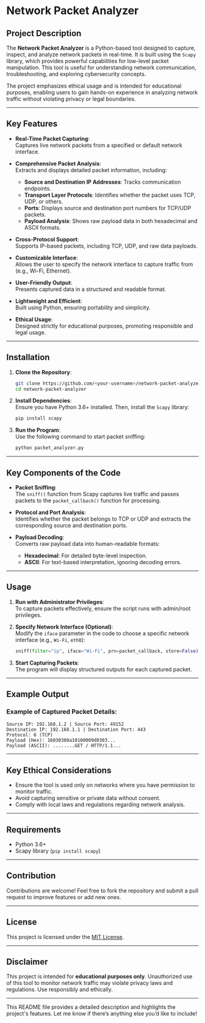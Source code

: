 # Network Packet Analyzer

## Project Description

The **Network Packet Analyzer** is a Python-based tool designed to capture, inspect, and analyze network packets in real-time. It is built using the `Scapy` library, which provides powerful capabilities for low-level packet manipulation. This tool is useful for understanding network communication, troubleshooting, and exploring cybersecurity concepts.

The project emphasizes ethical usage and is intended for educational purposes, enabling users to gain hands-on experience in analyzing network traffic without violating privacy or legal boundaries.

---

## Key Features

- **Real-Time Packet Capturing**:  
  Captures live network packets from a specified or default network interface.

- **Comprehensive Packet Analysis**:  
  Extracts and displays detailed packet information, including:
  - **Source and Destination IP Addresses**: Tracks communication endpoints.
  - **Transport Layer Protocols**: Identifies whether the packet uses TCP, UDP, or others.
  - **Ports**: Displays source and destination port numbers for TCP/UDP packets.
  - **Payload Analysis**: Shows raw payload data in both hexadecimal and ASCII formats.

- **Cross-Protocol Support**:  
  Supports IP-based packets, including TCP, UDP, and raw data payloads.

- **Customizable Interface**:  
  Allows the user to specify the network interface to capture traffic from (e.g., Wi-Fi, Ethernet).

- **User-Friendly Output**:  
  Presents captured data in a structured and readable format.

- **Lightweight and Efficient**:  
  Built using Python, ensuring portability and simplicity.

- **Ethical Usage**:  
  Designed strictly for educational purposes, promoting responsible and legal usage.

---

## Installation

1. **Clone the Repository**:  
   ```bash
   git clone https://github.com/<your-username>/network-packet-analyzer.git
   cd network-packet-analyzer
   ```

2. **Install Dependencies**:  
   Ensure you have Python 3.6+ installed. Then, install the `Scapy` library:
   ```bash
   pip install scapy
   ```

3. **Run the Program**:  
   Use the following command to start packet sniffing:
   ```bash
   python packet_analyzer.py
   ```

---

## Key Components of the Code

- **Packet Sniffing**:  
  The `sniff()` function from Scapy captures live traffic and passes packets to the `packet_callback()` function for processing.

- **Protocol and Port Analysis**:  
  Identifies whether the packet belongs to TCP or UDP and extracts the corresponding source and destination ports.

- **Payload Decoding**:  
  Converts raw payload data into human-readable formats:
  - **Hexadecimal**: For detailed byte-level inspection.
  - **ASCII**: For text-based interpretation, ignoring decoding errors.

---

## Usage

1. **Run with Administrator Privileges**:  
   To capture packets effectively, ensure the script runs with admin/root privileges.

2. **Specify Network Interface (Optional)**:  
   Modify the `iface` parameter in the code to choose a specific network interface (e.g., `Wi-Fi`, `eth0`):
   ```python
   sniff(filter="ip", iface="Wi-Fi", prn=packet_callback, store=False)
   ```

3. **Start Capturing Packets**:  
   The program will display structured outputs for each captured packet.

---

## Example Output

### Example of Captured Packet Details:
```
Source IP: 192.168.1.2 | Source Port: 49152
Destination IP: 192.168.1.1 | Destination Port: 443
Protocol: 6 (TCP)
Payload (Hex): 16030300a10100009d0303...
Payload (ASCII): ........GET / HTTP/1.1...
```

---

## Key Ethical Considerations

- Ensure the tool is used only on networks where you have permission to monitor traffic.
- Avoid capturing sensitive or private data without consent.
- Comply with local laws and regulations regarding network analysis.

---

## Requirements

- Python 3.6+
- Scapy library (`pip install scapy`)

---

## Contribution

Contributions are welcome! Feel free to fork the repository and submit a pull request to improve features or add new ones.

---

## License

This project is licensed under the [MIT License](LICENSE).

---

## Disclaimer

This project is intended for **educational purposes only**. Unauthorized use of this tool to monitor network traffic may violate privacy laws and regulations. Use responsibly and ethically.

---

This README file provides a detailed description and highlights the project's features. Let me know if there’s anything else you’d like to include!
